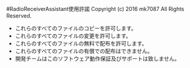 #RadioReceiverAssistant使用許諾
Copyright (c) 2016 mk7087 All Rights Reserved.  

- これらのすべてのファイルのコピーを許可します。
- これらのすべてのファイルの変更を許可します。
- これらのすべてのファイルの無料で配布を許可します。
- これらのすべてのファイルの有償での配布はできません。
- 開発チームはこのソフトウェア動作保証及びサポートは致しません。